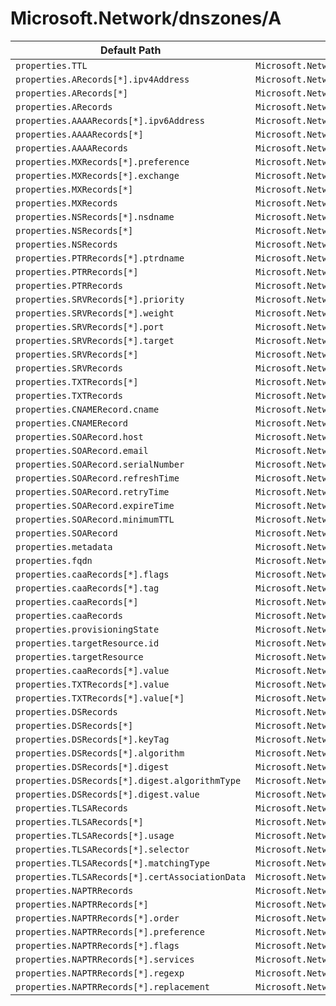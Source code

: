 # Microsoft.Network/dnszones/A

| Default Path | Alias |
|---|---|
| `properties.TTL` | `Microsoft.Network/dnszones/A/TTL` |
| `properties.ARecords[*].ipv4Address` | `Microsoft.Network/dnszones/A/ARecords[*].ipv4Address` |
| `properties.ARecords[*]` | `Microsoft.Network/dnszones/A/ARecords[*]` |
| `properties.ARecords` | `Microsoft.Network/dnszones/A/ARecords` |
| `properties.AAAARecords[*].ipv6Address` | `Microsoft.Network/dnszones/A/AAAARecords[*].ipv6Address` |
| `properties.AAAARecords[*]` | `Microsoft.Network/dnszones/A/AAAARecords[*]` |
| `properties.AAAARecords` | `Microsoft.Network/dnszones/A/AAAARecords` |
| `properties.MXRecords[*].preference` | `Microsoft.Network/dnszones/A/MXRecords[*].preference` |
| `properties.MXRecords[*].exchange` | `Microsoft.Network/dnszones/A/MXRecords[*].exchange` |
| `properties.MXRecords[*]` | `Microsoft.Network/dnszones/A/MXRecords[*]` |
| `properties.MXRecords` | `Microsoft.Network/dnszones/A/MXRecords` |
| `properties.NSRecords[*].nsdname` | `Microsoft.Network/dnszones/A/NSRecords[*].nsdname` |
| `properties.NSRecords[*]` | `Microsoft.Network/dnszones/A/NSRecords[*]` |
| `properties.NSRecords` | `Microsoft.Network/dnszones/A/NSRecords` |
| `properties.PTRRecords[*].ptrdname` | `Microsoft.Network/dnszones/A/PTRRecords[*].ptrdname` |
| `properties.PTRRecords[*]` | `Microsoft.Network/dnszones/A/PTRRecords[*]` |
| `properties.PTRRecords` | `Microsoft.Network/dnszones/A/PTRRecords` |
| `properties.SRVRecords[*].priority` | `Microsoft.Network/dnszones/A/SRVRecords[*].priority` |
| `properties.SRVRecords[*].weight` | `Microsoft.Network/dnszones/A/SRVRecords[*].weight` |
| `properties.SRVRecords[*].port` | `Microsoft.Network/dnszones/A/SRVRecords[*].port` |
| `properties.SRVRecords[*].target` | `Microsoft.Network/dnszones/A/SRVRecords[*].target` |
| `properties.SRVRecords[*]` | `Microsoft.Network/dnszones/A/SRVRecords[*]` |
| `properties.SRVRecords` | `Microsoft.Network/dnszones/A/SRVRecords` |
| `properties.TXTRecords[*]` | `Microsoft.Network/dnszones/A/TXTRecords[*]` |
| `properties.TXTRecords` | `Microsoft.Network/dnszones/A/TXTRecords` |
| `properties.CNAMERecord.cname` | `Microsoft.Network/dnszones/A/CNAMERecord.cname` |
| `properties.CNAMERecord` | `Microsoft.Network/dnszones/A/CNAMERecord` |
| `properties.SOARecord.host` | `Microsoft.Network/dnszones/A/SOARecord.host` |
| `properties.SOARecord.email` | `Microsoft.Network/dnszones/A/SOARecord.email` |
| `properties.SOARecord.serialNumber` | `Microsoft.Network/dnszones/A/SOARecord.serialNumber` |
| `properties.SOARecord.refreshTime` | `Microsoft.Network/dnszones/A/SOARecord.refreshTime` |
| `properties.SOARecord.retryTime` | `Microsoft.Network/dnszones/A/SOARecord.retryTime` |
| `properties.SOARecord.expireTime` | `Microsoft.Network/dnszones/A/SOARecord.expireTime` |
| `properties.SOARecord.minimumTTL` | `Microsoft.Network/dnszones/A/SOARecord.minimumTTL` |
| `properties.SOARecord` | `Microsoft.Network/dnszones/A/SOARecord` |
| `properties.metadata` | `Microsoft.Network/dnszones/A/metadata` |
| `properties.fqdn` | `Microsoft.Network/dnszones/A/fqdn` |
| `properties.caaRecords[*].flags` | `Microsoft.Network/dnszones/A/caaRecords[*].flags` |
| `properties.caaRecords[*].tag` | `Microsoft.Network/dnszones/A/caaRecords[*].tag` |
| `properties.caaRecords[*]` | `Microsoft.Network/dnszones/A/caaRecords[*]` |
| `properties.caaRecords` | `Microsoft.Network/dnszones/A/caaRecords` |
| `properties.provisioningState` | `Microsoft.Network/dnszones/A/provisioningState` |
| `properties.targetResource.id` | `Microsoft.Network/dnszones/A/targetResource.id` |
| `properties.targetResource` | `Microsoft.Network/dnszones/A/targetResource` |
| `properties.caaRecords[*].value` | `Microsoft.Network/dnszones/A/caaRecords[*].value` |
| `properties.TXTRecords[*].value` | `Microsoft.Network/dnszones/A/TXTRecords[*].value` |
| `properties.TXTRecords[*].value[*]` | `Microsoft.Network/dnszones/A/TXTRecords[*].value[*]` |
| `properties.DSRecords` | `Microsoft.Network/dnszones/A/DSRecords` |
| `properties.DSRecords[*]` | `Microsoft.Network/dnszones/A/DSRecords[*]` |
| `properties.DSRecords[*].keyTag` | `Microsoft.Network/dnszones/A/DSRecords[*].keyTag` |
| `properties.DSRecords[*].algorithm` | `Microsoft.Network/dnszones/A/DSRecords[*].algorithm` |
| `properties.DSRecords[*].digest` | `Microsoft.Network/dnszones/A/DSRecords[*].digest` |
| `properties.DSRecords[*].digest.algorithmType` | `Microsoft.Network/dnszones/A/DSRecords[*].digest.algorithmType` |
| `properties.DSRecords[*].digest.value` | `Microsoft.Network/dnszones/A/DSRecords[*].digest.value` |
| `properties.TLSARecords` | `Microsoft.Network/dnszones/A/TLSARecords` |
| `properties.TLSARecords[*]` | `Microsoft.Network/dnszones/A/TLSARecords[*]` |
| `properties.TLSARecords[*].usage` | `Microsoft.Network/dnszones/A/TLSARecords[*].usage` |
| `properties.TLSARecords[*].selector` | `Microsoft.Network/dnszones/A/TLSARecords[*].selector` |
| `properties.TLSARecords[*].matchingType` | `Microsoft.Network/dnszones/A/TLSARecords[*].matchingType` |
| `properties.TLSARecords[*].certAssociationData` | `Microsoft.Network/dnszones/A/TLSARecords[*].certAssociationData` |
| `properties.NAPTRRecords` | `Microsoft.Network/dnszones/A/NAPTRRecords` |
| `properties.NAPTRRecords[*]` | `Microsoft.Network/dnszones/A/NAPTRRecords[*]` |
| `properties.NAPTRRecords[*].order` | `Microsoft.Network/dnszones/A/NAPTRRecords[*].order` |
| `properties.NAPTRRecords[*].preference` | `Microsoft.Network/dnszones/A/NAPTRRecords[*].preference` |
| `properties.NAPTRRecords[*].flags` | `Microsoft.Network/dnszones/A/NAPTRRecords[*].flags` |
| `properties.NAPTRRecords[*].services` | `Microsoft.Network/dnszones/A/NAPTRRecords[*].services` |
| `properties.NAPTRRecords[*].regexp` | `Microsoft.Network/dnszones/A/NAPTRRecords[*].regexp` |
| `properties.NAPTRRecords[*].replacement` | `Microsoft.Network/dnszones/A/NAPTRRecords[*].replacement` |

